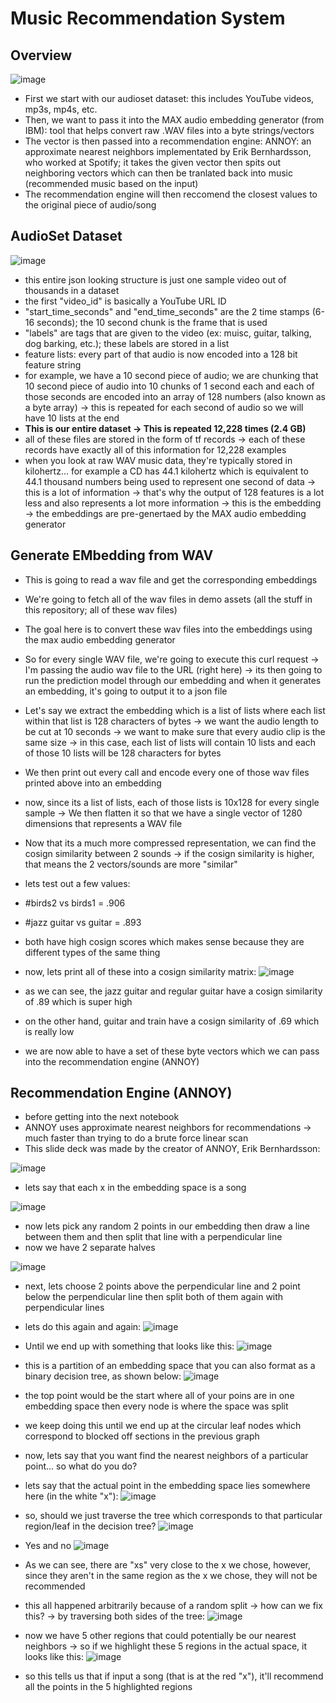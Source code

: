 # Music Recommendation System 

## Overview

![image](https://user-images.githubusercontent.com/89123268/202051443-6bc35412-03af-4bdf-b09e-82d9c2a0a156.png)

- First we start with our audioset dataset: this includes YouTube videos, mp3s, mp4s, etc. 
- Then, we want to pass it into the MAX audio embedding generator (from IBM): tool that helps convert raw .WAV files into a byte strings/vectors
- The vector is then passed into a recommendation engine: ANNOY: an approximate nearest neighbors implementated by Erik Bernhardsson, who worked at Spotify; it takes the given vector then spits out neighboring vectors which can then be tranlated back into music (recommended music based on the input)
- The recommendation engine will then reccomend the closest values to the original piece of audio/song

## AudioSet Dataset
![image](https://user-images.githubusercontent.com/89123268/202052181-cc1138f3-4770-40d7-98c9-50edfc999e1b.png)

- this entire json looking structure is just one sample video out of thousands in a dataset
- the first "video_id" is basically a YouTube URL ID
- "start_time_seconds" and "end_time_seconds" are the 2 time stamps (6-16 seconds); the 10 second chunk is the frame that is used
- "labels" are tags that are given to the video (ex: muisc, guitar, talking, dog barking, etc.); these labels are stored in a list
- feature lists: every part of that audio is now encoded into a 128 bit feature string
- for example, we have a 10 second piece of audio; we are chunking that 10 second piece of audio into 10 chunks of 1 second each and each of those seconds are encoded into an array of 128 numbers (also known as a byte array) -> this is repeated for each second of audio so we will have 10 lists at the end
- **This is our entire dataset -> This is repeated 12,228 times (2.4 GB)**
- all of these files are stored in the form of tf records -> each of these records have exactly all of this information for 12,228 examples
- when you look at raw WAV music data, they're typically stored in kilohertz... for example a CD has 44.1 kilohertz which is equivalent to 44.1 thousand numbers being used to represent one second of data -> this is a lot of information -> that's why the output of 128 features is a lot less and also represents a lot more information -> this is the embedding -> the embeddings are pre-genertaed by the MAX audio embedding generator

## Generate EMbedding from WAV
- This is going to read a wav file and get the corresponding embeddings
- We're going to fetch all of the wav files in demo assets (all the stuff in this repository; all of these wav files)
- The goal here is to convert these wav files into the embeddings using the max audio embedding generator
- So for every single WAV file, we're going to execute this curl request -> I'm passing the audio wav file to the URL (right here) -> its then going to run the prediction model through our embedding and when it generates an embedding, it's going to output it to a json file
- Let's say we extract the embedding which is a list of lists where each list within that list is 128 characters of bytes -> we want the audio length to be cut at 10 seconds -> we want to make sure that every audio clip is the same size -> in this case, each list of lists will contain 10 lists and each of those 10 lists will be 128 characters for bytes
- We then print out every call and encode every one of those wav files printed above into an embedding

- now, since its a list of lists, each of those lists is 10x128 for every single sample -> We then flatten it so that we have a single vector of 1280 dimensions that represents a WAV file

- Now that its a much more compressed representation, we can find the cosign similarity between 2 sounds -> if the cosign similarity is higher, that means the 2 vectors/sounds are more "similar"
- lets test out a few values:
- #birds2 vs birds1 = .906
- #jazz guitar vs guitar = .893
- both have high cosign scores which makes sense because they are different types of the same thing

- now, lets print all of these into a cosign similarity matrix:
![image](https://user-images.githubusercontent.com/89123268/202065065-43a5bcde-d6b4-409a-a0d2-a77a81ab837d.png)

- as we can see, the jazz guitar and regular guitar have a cosign similarity of .89 which is super high
- on the other hand, guitar and train have a cosign similarity of .69 which is really low


- we are now able to have a set of these byte vectors which we can pass into the recommendation engine (ANNOY)

## Recommendation Engine (ANNOY)
- before getting into the next notebook
- ANNOY uses approximate nearest neighbors for recommendations -> much faster than trying to do a brute force linear scan
- This slide deck was made by the creator of ANNOY, Erik Bernhardsson:


![image](https://user-images.githubusercontent.com/89123268/202068571-592edd51-7d27-4f0c-90c2-9837dfda3464.png)
- lets say that each x in the embedding space is a song

![image](https://user-images.githubusercontent.com/89123268/202068961-11dd1a77-a817-4ec9-9e75-8ed71b90198a.png)
- now lets pick any random 2 points in our embedding then draw a line between them and then split that line with a perpendicular line
- now we have 2 separate halves

![image](https://user-images.githubusercontent.com/89123268/202069523-9c58c96e-bb11-4a13-9aa1-d98eaea02ad3.png)
- next, lets choose 2 points above the perpendicular line and 2 point below the perpendicular line then split both of them again with perpendicular lines

- lets do this again and again:
![image](https://user-images.githubusercontent.com/89123268/202069723-489a5af0-9372-40de-8254-39fbb9ac2049.png)

- Until we end up with something that looks like this:
![image](https://user-images.githubusercontent.com/89123268/202069805-716128f9-d297-42bc-82b9-6104d81e8d05.png)

- this is a partition of an embedding space that you can also format as a binary decision tree, as shown below:
![image](https://user-images.githubusercontent.com/89123268/202073125-34704020-7803-40ef-bb39-89eb29ebf0f7.png)

- the top point would be the start where all of your poins are in one embedding space then every node is where the space was split
- we keep doing this until we end up at the circular leaf nodes which correspond to blocked off sections in the previous graph

- now, lets say that you want find the nearest neighbors of a particular point... so what do you do?
- lets say that the actual point in the embedding space lies somewhere here (in the white "x"):
![image](https://user-images.githubusercontent.com/89123268/202073423-9ae54fb4-9a37-4c16-a22d-c5779a9cbeb4.png)

- so, should we just traverse the tree which corresponds to that particular region/leaf in the decision tree?
![image](https://user-images.githubusercontent.com/89123268/202073651-27605448-2eba-4923-8150-efe054d6b8ba.png)

- Yes and no
![image](https://user-images.githubusercontent.com/89123268/202073941-ddf8a038-ed62-4de5-bf1b-bb686914015b.png)

- As we can see, there are "xs" very close to the x we chose, however, since they aren't in the same region as the x we chose, they will not be recommended
- this all happened arbitrarily because of a random split -> how can we fix this? -> by traversing both sides of the tree:
![image](https://user-images.githubusercontent.com/89123268/202074240-2bfbc062-96ee-43e5-8b3e-6cdbae0cb7ea.png)

- now we have 5 other regions that could potentially be our nearest neighbors -> so if we highlight these 5 regions in the actual space, it looks like this:
![image](https://user-images.githubusercontent.com/89123268/202074682-03f21827-199b-41b8-97ae-c2ce44e875a7.png)

- so this tells us that if input a song (that is at the red "x"), it'll recommend all the points in the 5 highlighted regions
